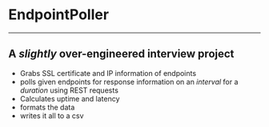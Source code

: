 # EndpointPoller

------

## A _slightly_ over-engineered interview project


- Grabs SSL certificate and IP information of endpoints
- polls given endpoints for response information on an *_interval_* for a *_duration_* using REST requests
- Calculates uptime and latency 
- formats the data 
- writes it all to a csv
